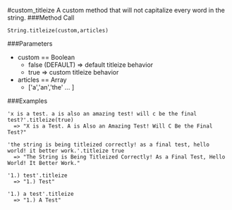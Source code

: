 #custom_titleize
A custom method that will not capitalize every word in the string.
###Method Call
```
String.titleize(custom,articles)
```
###Parameters
  - custom == Boolean
    - false (DEFAULT) => default titleize behavior
    - true => custom titleize behavior
  - articles == Array
    - ['a','an','the' ... ]
    
###Examples
```
'x is a test. a is also an amazing test! will c be the final test?'.titleize(true)
  => "X is a Test. A is Also an Amazing Test! Will C Be the Final Test?" 
```
```
'the string is being titleized correctly! as a final test, hello world! it better work.'.titleize true
  => "The String is Being Titleized Correctly! As a Final Test, Hello World! It Better Work." 
```
```
'1.) test'.titleize
  => "1.) Test" 
```
```
'1.) a test'.titleize
  => "1.) A Test" 
  ```
